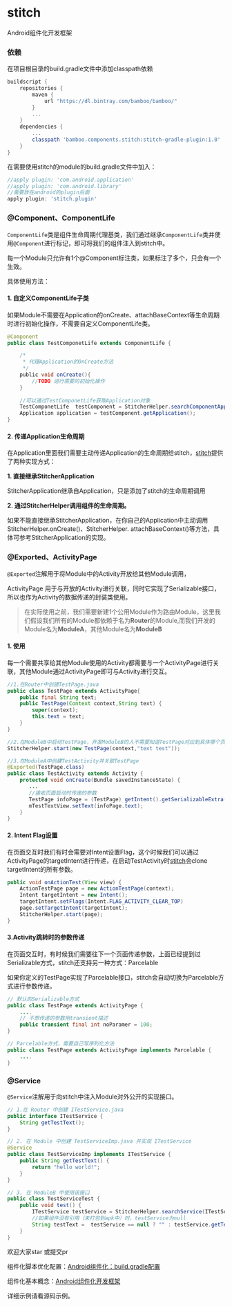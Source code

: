 # stitch
Android组件化开发框架

### 依赖
在项目根目录的build.gradle文件中添加classpath依赖
```groovy
buildscript {
    repositories {
        maven {
            url "https://dl.bintray.com/bamboo/bamboo/"
        }
        ...
    }
    dependencies {
        ...
        classpath 'bamboo.components.stitch:stitch-gradle-plugin:1.0'
    }
}
```
在需要使用stitch的module的build.gradle文件中加入：
```groovy
//apply plugin: 'com.android.application'
//apply plugin: 'com.android.library'
//需要放在android的plugin后面
apply plugin: 'stitch.plugin'
```


### @Component、ComponentLife
```ComponentLife```类是组件生命周期代理基类，我们通过继承```ComponentLife```类并使用```@Component```进行标记，即可将我们的组件注入到stitch中。

每一个Module只允许有1个@Component标注类，如果标注了多个，只会有一个生效。


具体使用方法：
#### 1. 自定义ComponentLife子类
如果Module不需要在Application的onCreate、attachBaseContext等生命周期时进行初始化操作，不需要自定义ComponentLife类。
```java
@Component
public class TestComponetLife extends ComponentLife {

    /*
     * 代理Application的OnCreate方法
     */
    public void onCreate(){
        //TODO 进行需要的初始化操作
    }
    
    //可以通过TestComponetLife获取Application对象
    TestComponetLife  testComponent = StitcherHelper.searchComponentApplication(TestComponetLife.class);
    Application application = testComponent.getApplication();
}
```
#### 2. 传递Application生命周期

在Application里面我们需要主动传递Application的生命周期给stitch，[stitch](https://github.com/bambootang/stitch)提供了两种实现方式：

**1.  直接继承StitcherApplication**

StitcherApplication继承自Application，只是添加了stitch的生命周期调用

**2.  通过StitcherHelper调用组件的生命周期。**

如果不能直接继承StitcherApplication，在你自己的Application中主动调用StitcherHelper.onCreate()、StitcherHelper. attachBaseContext()等方法，具体可参考StitcherApplication的实现。

### @Exported、ActivityPage
```@Exported```注解用于将Module中的Activity开放给其他Module调用，

ActivityPage 用于与开放的Activity进行关联，同时它实现了Serializable接口，所以也作为Activity的数据传递的封装类使用。

>在实际使用之前，我们需要新建1个公用Module作为路由Module，这里我们假设我们所有的Module都依赖于名为**Router**的Module,而我们开发的Module名为**ModuleA**，其他Module名为**ModuleB**

#### 1. 使用
每一个需要共享给其他Module使用的Activity都需要与一个ActivityPage进行关联，其他Module通过ActivityPage即可与Activity进行交互。

```java
//1.在Router中创建TestPage.java
public class TestPage extends ActivityPage{
    public final String text;
    public TestPage(Context context,String text) {
        super(context);
        this.text = text;
    }
}

//2.在ModuleB中启动TestPage，开发ModuleB的人不需要知道TestPage对应到具体哪个页面
StitcherHelper.start(new TestPage(context,"text test"));

//3.在ModuleA中创建TestActivity并关联TestPage
@Exported(TestPage.class)
public class TestActivity extends Activity {
    protected void onCreate(Bundle savedInstanceState) {
       ...
       //接收页面启动时传递的参数
       TestPage infoPage = (TestPage) getIntent().getSerializableExtra("TestPage");
       mTestTextView.setText(infoPage.text);
    }
}
```

#### 2. Intent Flag设置
在页面交互时我们有时会需要对Intent设置Flag，这个时候我们可以通过ActivityPage的targetIntent进行传递，在启动TestActivity时[stitch](https://github.com/bambootang/stitch)会clone targetIntent的所有参数。
```java
public void onActionTest(View view) {
    ActionTestPage page = new ActionTestPage(context);
    Intent targetIntent = new Intent();
    targetIntent.setFlags(Intent.FLAG_ACTIVITY_CLEAR_TOP)
    page.setTargetIntent(targetIntent);
    StitcherHelper.start(page);
}
```

#### 3.Activity跳转时的参数传递
在页面交互时，有时候我们需要往下一个页面传递参数，上面已经提到过Serializable方式，stitch还支持另一种方式：Parcelable

如果你定义的TestPage实现了Parcelable接口，stitch会自动切换为Parcelable方式进行参数传递。
```java
// 默认的Serializable方式
public class TestPage extends ActivityPage {
    ....
    // 不想传递的参数用transient描述
    public transient final int noParamer = 100;
}

// Parcelable方式，需要自己写序列化方法
public class TestPage extends ActivityPage implements Parcelable {
    ....
}
```

### @Service
```@Service```注解用于向stitch中注入Module对外公开的实现接口。


```java
// 1.在 Router 中创建 ITestService.java
public interface ITestService {
    String getTestText();
}

// 2. 在 Module 中创建 TestServiceImp.java 并实现 ITestService
@Service
public class TestServiceImp implements ITestService {
    public String getTestText() {
        return "hello world!";
    }
}

// 3. 在 ModuleB 中使用该接口
public class TestServiceTest {
    public void test() {
        ITestService testService = StitcherHelper.searchService(ITestService.class);
        //如果组件没有引用（未打包到apk中）时，testService为null
        String testText =  testService == null ? "" : testService.getTestText();
    }
}

```
欢迎大家star 或提交pr


组件化脚本优化配置：[Android组件化：build.gradle配置](https://www.jianshu.com/p/9620a40c203f)

组件化基本概念：[Android组件化开发框架](https://www.jianshu.com/p/3ed9f4c87990)


详细示例请看源码示例。
